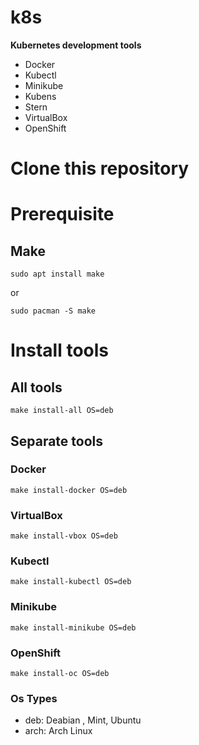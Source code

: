 # k8s

**Kubernetes development tools**

* Docker
* Kubectl
* Minikube
* Kubens
* Stern
* VirtualBox
* OpenShift

# Clone this repository

# Prerequisite

## Make

`sudo apt install make`

or

`sudo pacman -S make`

# Install tools

## All tools

`make install-all OS=deb`

## Separate tools


### Docker

`make install-docker OS=deb`

### VirtualBox

`make install-vbox OS=deb`

### Kubectl

`make install-kubectl OS=deb`

### Minikube

`make install-minikube OS=deb`

### OpenShift

`make install-oc OS=deb`


### Os Types

- deb: Deabian , Mint, Ubuntu 
- arch: Arch Linux
